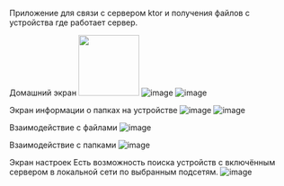 Приложение для связи с сервером ktor и получения файлов с устройства где работает сервер.

Домашний экран
<img src="https://github.com/user-attachments/assets/4a10a01d-1537-4d76-8c07-f3916065daf4" height="108"/>
![image](https://github.com/user-attachments/assets/4a10a01d-1537-4d76-8c07-f3916065daf4)
![image](https://github.com/user-attachments/assets/52ffd493-6671-46e4-9d8c-1a6cf1f40b3e)

Экран информации о папках на устройстве
![image](https://github.com/user-attachments/assets/6e175ad4-43df-4ec0-b058-f2bc0ede0390)
![image](https://github.com/user-attachments/assets/62c4b974-2ef1-40c9-a916-098aa2b904a6)

Взаимодействие с файлами
![image](https://github.com/user-attachments/assets/6a7db85f-61d4-4cc4-b722-91eb97bf0004)

Взаимодействие с папками
![image](https://github.com/user-attachments/assets/41b8073c-8344-4361-ab55-a05d2ff378a5)

Экран настроек
Есть возможность поиска устройств с включённым сервером в локальной сети по выбранным подсетям.
![image](https://github.com/user-attachments/assets/2d1aa741-523d-4ce8-bc29-8dcf007d7217)

